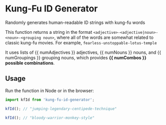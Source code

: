 # Kung-Fu ID Generator

Randomly generates human-readable ID strings with kung-fu words

This function returns a string in the format `<adjective>-<adjective|noun>-<noun>-<grouping noun>`, where all of the words are somewhat related to classic kung-fu movies. For example, `fearless-unstoppable-lotus-temple`

It uses lists of {{ numAdjectives }} adjectives, {{ numNouns }} nouns, and {{ numGroupings }} grouping nouns, which provides **{{ numCombos }} possible combinations**.

## Usage

Run the function in Node or in the browser:

```javascript
import kfId from 'kung-fu-id-generator';

kfId(); // "jumping-legendary-centipede-technique"

kfId(); // "bloody-warrior-monkey-style"
```
